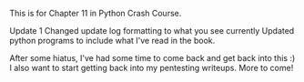 This is for Chapter 11 in Python Crash Course.


Update 1
Changed update log formatting to what you see currently
Updated python programs to include what I've read in the book.

After some hiatus, I've had some time to come back and get back into this :)
I also want to start getting back into my pentesting writeups.  More to come!